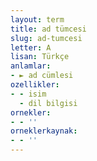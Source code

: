```yaml
---
layout: term
title: ad tümcesi
slug: ad-tumcesi
letter: A
lisan: Türkçe
anlamlar:
- ► ad cümlesi
ozellikler:
- - isim
  - dil bilgisi
ornekler:
- - ''
orneklerkaynak:
- - ''
---
```

